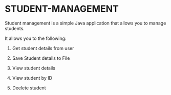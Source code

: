# STUDENT-MANAGEMENT

Student management is a simple Java application that allows you to manage students. 

It allows you to the following:

1. Get student details from user
   
2. Save Student details to File
   
3. View student details
   
4. View student by ID
   
5. Deelete student
